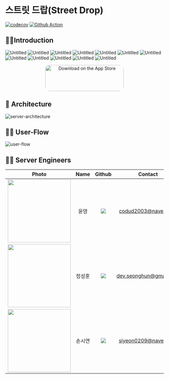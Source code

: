 # 스트릿 드랍(Street Drop)
[![codecov](https://codecov.io/gh/depromeet/street-drop-server/branch/main/graph/badge.svg?token=7EHWI73ZQU)](https://codecov.io/gh/depromeet/street-drop-server)
[![Github Action](https://github.com/depromeet/street-drop-server/actions/workflows/jacoco.yml/badge.svg)](https://github.com/depromeet/street-drop-server/actions)



## 💁‍♂️Introduction
![Untitled](https://github.com/yunyoung1819/ReadmeImage/blob/master/src/street-drop/street-drop-readme-1.png?raw=true)
![Untitled](https://github.com/yunyoung1819/ReadmeImage/blob/master/src/street-drop/street-drop-readme-7.png?raw=true)
![Untitled](https://github.com/siyeonSon/ReadmeImage/blob/main/street-drop-server/home.png?raw=true)
![Untitled](https://github.com/siyeonSon/ReadmeImage/blob/main/street-drop-server/radius.png?raw=true)
![Untitled](https://github.com/siyeonSon/ReadmeImage/blob/main/street-drop-server/search.png?raw=true)
![Untitled](https://github.com/siyeonSon/ReadmeImage/blob/main/street-drop-server/comment.png?raw=true)
![Untitled](https://github.com/siyeonSon/ReadmeImage/blob/main/street-drop-server/home-2.png?raw=true)
![Untitled](https://github.com/siyeonSon/ReadmeImage/blob/main/street-drop-server/community.png?raw=true)
![Untitled](https://github.com/siyeonSon/ReadmeImage/blob/main/street-drop-server/mypage.png?raw=true)
![Untitled](https://github.com/siyeonSon/ReadmeImage/blob/main/street-drop-server/setting.png?raw=true)
![Untitled](https://github.com/siyeonSon/ReadmeImage/blob/main/street-drop-server/push-notification.png?raw=true)
![Untitled](https://github.com/siyeonSon/ReadmeImage/blob/main/street-drop-server/let's-go.png?raw=true)
<p align="center">
<a href="https://apps.apple.com/kr/app/%EC%8A%A4%ED%8A%B8%EB%A6%BF%EB%93%9C%EB%9E%8D-street-drop/id6450315928" style="display: inline-block; overflow: hidden; border-radius: 13px; width: 250px; height: 83px;"><img src="https://tools.applemediaservices.com/api/badges/download-on-the-app-store/black/en-us?size=250x83&amp;releaseDate=1641254400&h=ddfff0c3bd61d9f88f53494b401881d3" alt="Download on the App Store" style="border-radius: 13px; width: 250px; height: 83px;"></a>
</p>

## 🚎 Architecture
![server-architecture](https://github.com/siyeonSon/ReadmeImage/blob/main/street-drop-server/sever-architecture.png?raw=true)

## 💁‍♀️ User-Flow
![user-flow](https://github.com/siyeonSon/ReadmeImage/blob/main/street-drop-server/user-flow.png?raw=true)

## 👨‍💻 Server Engineers
| Photo | Name | Github | Contact |
|:---:|:---:|:---:|:---:|
| <img src="https://avatars.githubusercontent.com/u/17813930?v=4" width="200" height="200"> | 윤영 | <a href="https://github.com/yunyoung1819" target="_blank"><img src="https://img.shields.io/badge/yunyoung1819-181717?style=for-the-badge&logo=github&logoColor=white"/></a> | codud2003@naver.com |
| <img src="https://avatars.githubusercontent.com/u/80201773?v=4" width="200" height="200"> | 정성훈 | <a href="https://github.com/seonghun-dev" target="_blank"><img src="https://img.shields.io/badge/seonghun_dev-181717?style=for-the-badge&logo=github&logoColor=white"/></a> | dev.seonghun@gmail.com |
| <img src="https://avatars.githubusercontent.com/u/87802191?s=400&u=a046b207b40b564a97db82bd2264b81727b50b77&v=4" width="200" height="200"> | 손시연 | <a href="https://github.com/siyeonSon" target="_blank"><img src="https://img.shields.io/badge/siyeonSon-181717?style=for-the-badge&logo=github&logoColor=white"/></a> | siyeon0209@naver.com |
